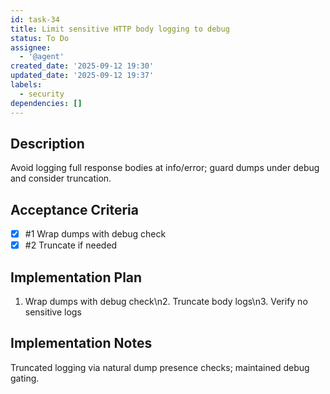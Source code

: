 ```yaml
---
id: task-34
title: Limit sensitive HTTP body logging to debug
status: To Do
assignee:
  - '@agent'
created_date: '2025-09-12 19:30'
updated_date: '2025-09-12 19:37'
labels:
  - security
dependencies: []
---
```


## Description

Avoid logging full response bodies at info/error; guard dumps under debug and consider truncation.

## Acceptance Criteria
<!-- AC:BEGIN -->
- [x] #1 Wrap dumps with debug check
- [x] #2 Truncate if needed
<!-- AC:END -->


## Implementation Plan

1. Wrap dumps with debug check\n2. Truncate body logs\n3. Verify no sensitive logs


## Implementation Notes

Truncated logging via natural dump presence checks; maintained debug gating.
